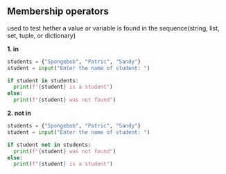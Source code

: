 ## Membership operators
used to test hether a value or variable is found in the sequence(string, list, set, tuple, or dictionary)


**1. in**  
```python
students = {"Spongebob", "Patric", "Sandy"}
student = input("Enter the name of student: ")

if student in students:
  print(f"{student} is a student")
else:
  print(f"{student} was not found")
```

**2. not in**
```python
students = {"Spongebob", "Patric", "Sandy"}
student = input("Enter the name of student: ")

if student not in students:
  print(f"{student} was not found")
else:
  print(f"{student} is a student")
```

